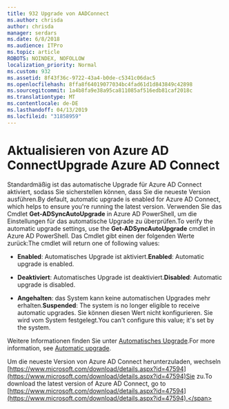 ```yaml
---
title: 932 Upgrade von AADConnect
ms.author: chrisda
author: chrisda
manager: serdars
ms.date: 6/8/2018
ms.audience: ITPro
ms.topic: article
ROBOTS: NOINDEX, NOFOLLOW
localization_priority: Normal
ms.custom: 932
ms.assetid: 8f43f36c-9722-43a4-b0de-c5341c06dac5
ms.openlocfilehash: 8ffa8f64019077034bc4fad61d1d843849c42898
ms.sourcegitcommit: 1a4b8fa9e38a95ca811085af516edb81caf2018c
ms.translationtype: MT
ms.contentlocale: de-DE
ms.lasthandoff: 04/13/2019
ms.locfileid: "31858959"
---
```

# <a name="upgrade-azure-ad-connect"></a><span data-ttu-id="97c04-102">Aktualisieren von Azure AD Connect</span><span class="sxs-lookup"><span data-stu-id="97c04-102">Upgrade Azure AD Connect</span></span>

<span data-ttu-id="97c04-103">Standardmäßig ist das automatische Upgrade für Azure AD Connect aktiviert, sodass Sie sicherstellen können, dass Sie die neueste Version ausführen.</span><span class="sxs-lookup"><span data-stu-id="97c04-103">By default, automatic upgrade is enabled for Azure AD Connect, which helps to ensure you're running the latest version.</span></span> <span data-ttu-id="97c04-104">Verwenden Sie das Cmdlet **Get-ADSyncAutoUpgrade** in Azure AD PowerShell, um die Einstellungen für das automatische Upgrade zu überprüfen.</span><span class="sxs-lookup"><span data-stu-id="97c04-104">To verify the automatic upgrade settings, use the **Get-ADSyncAutoUpgrade** cmdlet in Azure AD PowerShell.</span></span> <span data-ttu-id="97c04-105">Das Cmdlet gibt einen der folgenden Werte zurück:</span><span class="sxs-lookup"><span data-stu-id="97c04-105">The cmdlet will return one of following values:</span></span> 

- <span data-ttu-id="97c04-106">**Enabled**: Automatisches Upgrade ist aktiviert.</span><span class="sxs-lookup"><span data-stu-id="97c04-106">**Enabled**: Automatic upgrade is enabled.</span></span>

- <span data-ttu-id="97c04-107">**Deaktiviert**: Automatisches Upgrade ist deaktiviert.</span><span class="sxs-lookup"><span data-stu-id="97c04-107">**Disabled**: Automatic upgrade is disabled.</span></span>

- <span data-ttu-id="97c04-108">**Angehalten**: das System kann keine automatischen Upgrades mehr erhalten.</span><span class="sxs-lookup"><span data-stu-id="97c04-108">**Suspended**: The system is no longer eligible to receive automatic upgrades.</span></span> <span data-ttu-id="97c04-109">Sie können diesen Wert nicht konfigurieren. Sie wird vom System festgelegt.</span><span class="sxs-lookup"><span data-stu-id="97c04-109">You can't configure this value; it's set by the system.</span></span> 

<span data-ttu-id="97c04-110">Weitere Informationen finden Sie unter [Automatisches Upgrade](https://docs.microsoft.com/azure/active-directory/connect/active-directory-aadconnect-feature-automatic-upgrade).</span><span class="sxs-lookup"><span data-stu-id="97c04-110">For more information, see [Automatic upgrade](https://docs.microsoft.com/azure/active-directory/connect/active-directory-aadconnect-feature-automatic-upgrade).</span></span>

<span data-ttu-id="97c04-111">Um die neueste Version von Azure AD Connect herunterzuladen, wechseln [https://www.microsoft.com/download/details.aspx?id=47594](https://www.microsoft.com/download/details.aspx?id=47594)Sie zu.</span><span class="sxs-lookup"><span data-stu-id="97c04-111">To download the latest version of Azure AD Connect, go to [https://www.microsoft.com/download/details.aspx?id=47594](https://www.microsoft.com/download/details.aspx?id=47594).</span></span>
